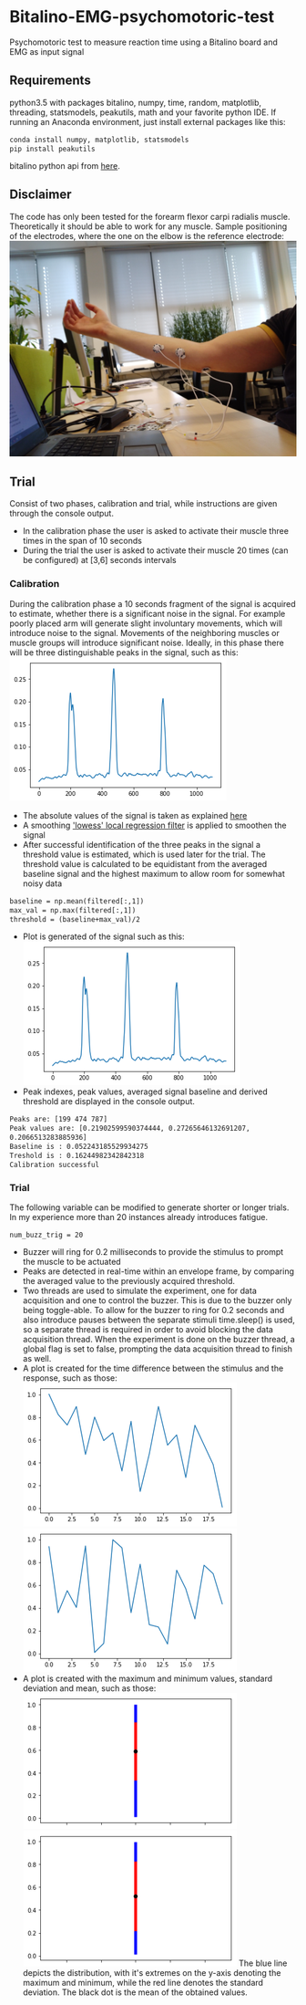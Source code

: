 # Bitalino-EMG-psychomotoric-test
Psychomotoric test to measure reaction time using a Bitalino board and EMG as input signal

## Requirements
python3.5 with packages bitalino, numpy, time, random, matplotlib, threading, statsmodels, peakutils, math and your favorite python IDE. If running an Anaconda environment, just install external packages like this:
```
conda install numpy, matplotlib, statsmodels
pip install peakutils
```
bitalino python api from [here](https://github.com/BITalinoWorld/revolution-python-api).

## Disclaimer
The code has only been tested for the forearm flexor carpi radialis muscle. Theoretically it should be able to work for any muscle. Sample positioning of the electrodes, where the one on the elbow is the reference electrode: <br/>
![File missing](imgs/Electrode_placement.jpg)

## Trial
Consist of two phases, calibration and trial, while instructions are given through the console output.
* In the calibration phase the user is asked to activate their muscle three times in the span of 10 seconds
* During the trial the user is asked to activate their muscle 20 times (can be configured) at [3,6] seconds intervals


### Calibration
During the calibration phase a 10 seconds fragment of the signal is acquired to estimate, whether there is a significant noise in the signal. For example poorly placed arm will generate slight involuntary movements, which will introduce noise to the signal. Movements of the neighboring muscles or muscle groups will introduce significant noise.
Ideally, in this phase there will be three distinguishable peaks in the signal, such as this:<br/>
![File missing](plots/calibration.png)
* The absolute values of the signal is taken as explained [here](https://en.wikipedia.org/wiki/Electromyography#EMG_signal_processing)
* A smoothing ['lowess' local regression filter](https://en.wikipedia.org/wiki/Local_regression) is applied to smoothen the signal
* After successful identification of the three peaks in the signal a threshold value is estimated, which is used later for the trial. The threshold value is calculated to be equidistant from the averaged baseline signal and the highest maximum to allow room for somewhat noisy data
```
baseline = np.mean(filtered[:,1])
max_val = np.max(filtered[:,1])
threshold = (baseline+max_val)/2
```
* Plot is generated of the signal such as this: <br/>
![File missing](plots/calibration.png)
* Peak indexes, peak values, averaged signal baseline and derived threshold are displayed in the console output.
```
Peaks are: [199 474 787]
Peak values are: [0.21902599590374444, 0.27265646132691207, 0.2066513283885936]
Baseline is : 0.052243185529934275
Treshold is : 0.16244982342842318
Calibration successful
```
### Trial
The following variable can be modified to generate shorter or longer trials. In my experience more than 20 instances already introduces fatigue.
```
num_buzz_trig = 20
```
* Buzzer will ring for 0.2 milliseconds to provide the stimulus to prompt the muscle to be actuated
* Peaks are detected in real-time within an envelope frame, by comparing the averaged value to the previously acquired threshold.
* Two threads are used to simulate the experiment, one for data acquisition and one to control the buzzer. This is due to the buzzer only being toggle-able. To allow for the buzzer to ring for 0.2 seconds and also introduce pauses between the separate stimuli time.sleep() is used, so a separate thread is required in order to avoid blocking the data acquisition thread. When the experiment is done on the buzzer thread, a global flag is set to false, prompting the data acquisition thread to finish as well.
* A plot is created for the time difference between the stimulus and the response, such as those:<br/>
![File missing](plots/plot1.png)<br/>
![File missing](plots/plot1_1.png)
* A plot is created with the maximum and minimum values, standard deviation and mean, such as those:<br/>
![File missing](plots/plot2.png)<br/>
![File missing](plots/plot2_2.png)
The blue line depicts the distribution, with it's extremes on the y-axis denoting the maximum and minimum, while the red line denotes the standard deviation. The black dot is the mean of the obtained values.